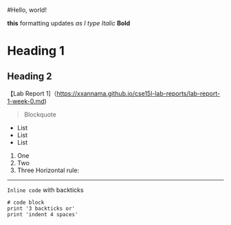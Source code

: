 #Hello, world!

**this** formatting updates _as I type_
*Italic*
**Bold**
# Heading 1
## Heading 2
【Lab Report 1]（https://xxannama.github.io/cse15l-lab-reports/lab-report-1-week-0.md)
> Blockquote
* List
* List
* List
1. One
2. Two
3. Three
Horizontal rule:
---
`Inline code` with backticks
```
# code block
print '3 backticks or'
print 'indent 4 spaces'
```
